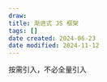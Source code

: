 ```yaml
---
draw:
title: 渐进式 JS 框架
tags: []
date created: 2024-06-23
date modified: 2024-11-12
---
```


按需引入，不必全量引入
